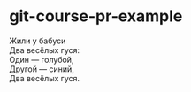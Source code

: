 # git-course-pr-example

Жили у бабуси  
Два весёлых гуся:  
Один — голубой,  
Другой — синий,  
Два весёлых гуся.  

